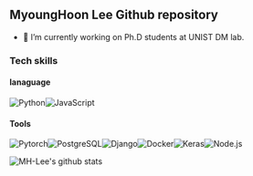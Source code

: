 ## MyoungHoon Lee Github repository

<!--
**MH-Lee/MH-Lee** is a ✨ _special_ ✨ repository because its `README.md` (this file) appears on your GitHub profile.

Here are some ideas to get you started:

- 🔭 I’m currently working on ...
- 🌱 I’m currently learning ...
- 👯 I’m looking to collaborate on ...
- 🤔 I’m looking for help with ...
- 💬 Ask me about ...
- 📫 How to reach me: ...
- 😄 Pronouns: ...
- ⚡ Fun fact: ...
-->

- 🔭 I’m currently working on Ph.D students at UNIST DM lab.

### Tech skills

#### lanaguage
<img alt="Python" src ="https://img.shields.io/badge/Python-3776AB.svg?&style=for-the-badge&logo=Python&logoColor=white"/><img alt="JavaScript" src ="https://img.shields.io/badge/JavaScript-F7DF1E.svg?&style=for-the-badge&logo=JavaScript&logoColor=white"/>

#### Tools
<img alt="Pytorch" src ="https://img.shields.io/badge/Pytorch-EE4C2C.svg?&style=for-the-badge&logo=Pytorch&logoColor=white"/><img alt="PostgreSQL" src ="https://img.shields.io/badge/PostgreSQL-4169E1.svg?&style=for-the-badge&logo=PostgreSQL&logoColor=white"/><img alt="Django" src ="https://img.shields.io/badge/Django-092E20.svg?&style=for-the-badge&logo=Django&logoColor=white"/><img alt="Docker" src ="https://img.shields.io/badge/Docker-2496ED.svg?&style=for-the-badge&logo=Docker&logoColor=white"/><img alt="Keras" src ="https://img.shields.io/badge/Keras-D00000.svg?&style=for-the-badge&logo=Keras&logoColor=white"/><img alt="Node.js" src ="https://img.shields.io/badge/Node.js-339933.svg?&style=for-the-badge&logo=Node.js&logoColor=white"/>

![MH-Lee's github stats](https://github-readme-stats.vercel.app/api?username=MH-Lee&show_icons=true)
<!-- [![MH-Lee's github stats](https://github-readme-stats.vercel.app/api/top-langs/?username=MH-Lee&show_icons=true&hide_border=true&title_color=004386&icon_color=004386&layout=compact&row=20&column=10)](https://github.com/MH-Lee) -->
